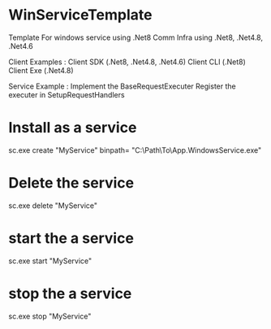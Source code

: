 # WinServiceTemplate
Template For windows service using .Net8
Comm Infra using .Net8, .Net4.8, .Net4.6


Client Examples :
Client SDK (.Net8, .Net4.8, .Net4.6)
Client CLI (.Net8)
Client Exe (.Net4.8)

Service Example :
Implement the  BaseRequestExecuter 
Register the executer in SetupRequestHandlers


# Install as a service 
sc.exe create "MyService" binpath= "C:\Path\To\App.WindowsService.exe"

# Delete the service 
sc.exe delete "MyService"


# start the a service 
sc.exe start "MyService"

# stop the a service 
sc.exe stop "MyService"

